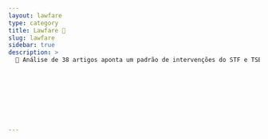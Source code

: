 ```yaml
---
layout: lawfare
type: category
title: Lawfare 📜 
slug: lawfare
sidebar: true
description: >
  📜 Análise de 38 artigos aponta um padrão de intervenções do STF e TSE que ameaçam a democracia desde 2018. Casos de censura, abuso de autoridade e decisões unilaterais violam a Constituição, erodem a confiança pública e geram polarização, exigindo reformas e accountability para evitar um risco autoritário.









---
```

